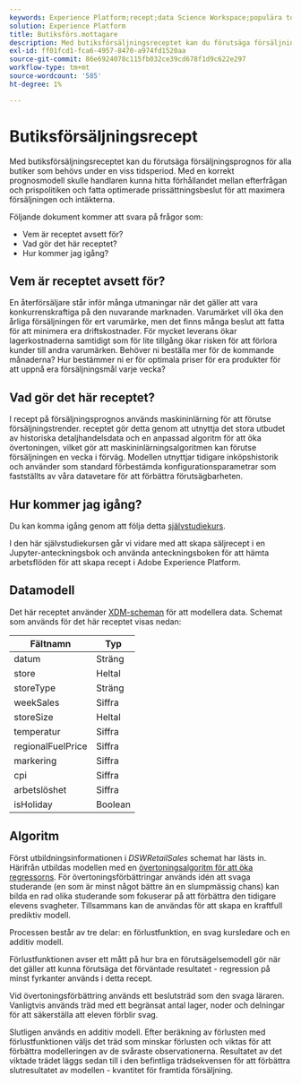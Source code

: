 ```yaml
---
keywords: Experience Platform;recept;data Science Workspace;populära topics;recipes;prebuild recept
solution: Experience Platform
title: Butiksförs.mottagare
description: Med butiksförsäljningsreceptet kan du förutsäga försäljningsprognos för alla butiker som behövs under en viss tidsperiod. Med en korrekt prognosmodell skulle handlaren kunna hitta förhållandet mellan efterfrågan och prispolitiken och fatta optimerade prissättningsbeslut för att maximera försäljningen och intäkterna.
exl-id: ff01fcd1-fca6-4957-8470-a974fd1520aa
source-git-commit: 86e6924078c115fb032ce39cd678f1d9c622e297
workflow-type: tm+mt
source-wordcount: '585'
ht-degree: 1%

---
```


# Butiksförsäljningsrecept

Med butiksförsäljningsreceptet kan du förutsäga försäljningsprognos för alla butiker som behövs under en viss tidsperiod. Med en korrekt prognosmodell skulle handlaren kunna hitta förhållandet mellan efterfrågan och prispolitiken och fatta optimerade prissättningsbeslut för att maximera försäljningen och intäkterna.

Följande dokument kommer att svara på frågor som:
* Vem är receptet avsett för?
* Vad gör det här receptet?
* Hur kommer jag igång?

## Vem är receptet avsett för?

En återförsäljare står inför många utmaningar när det gäller att vara konkurrenskraftiga på den nuvarande marknaden. Varumärket vill öka den årliga försäljningen för ert varumärke, men det finns många beslut att fatta för att minimera era driftskostnader. För mycket leverans ökar lagerkostnaderna samtidigt som för lite tillgång ökar risken för att förlora kunder till andra varumärken. Behöver ni beställa mer för de kommande månaderna? Hur bestämmer ni er för optimala priser för era produkter för att uppnå era försäljningsmål varje vecka?

## Vad gör det här receptet?

I recept på försäljningsprognos används maskininlärning för att förutse försäljningstrender. receptet gör detta genom att utnyttja det stora utbudet av historiska detaljhandelsdata och en anpassad algoritm för att öka övertoningen, vilket gör att maskininlärningsalgoritmen kan förutse försäljningen en vecka i förväg. Modellen utnyttjar tidigare inköpshistorik och använder som standard förbestämda konfigurationsparametrar som fastställts av våra datavetare för att förbättra förutsägbarheten.

## Hur kommer jag igång?

Du kan komma igång genom att följa detta [självstudiekurs](../jupyterlab/create-a-model.md).

I den här självstudiekursen går vi vidare med att skapa säljrecept i en Jupyter-anteckningsbok och använda anteckningsboken för att hämta arbetsflöden för att skapa recept i Adobe Experience Platform.

## Datamodell

Det här receptet använder [XDM-scheman](../../xdm/schema/field-dictionary.md) för att modellera data. Schemat som används för det här receptet visas nedan:

| Fältnamn | Typ |
| --- | --- |
| datum | Sträng |
| store | Heltal |
| storeType | Sträng |
| weekSales | Siffra |
| storeSize | Heltal |
| temperatur | Siffra |
| regionalFuelPrice | Siffra |
| markering | Siffra |
| cpi | Siffra |
| arbetslöshet | Siffra |
| isHoliday | Boolean |


## Algoritm

Först utbildningsinformationen i *DSWRetailSales* schemat har lästs in. Härifrån utbildas modellen med en [övertoningsalgoritm för att öka regressorns](https://scikit-learn.org/stable/modules/generated/sklearn.ensemble.GradientBoostingRegressor.html). För övertoningsförbättringar används idén att svaga studerande (en som är minst något bättre än en slumpmässig chans) kan bilda en rad olika studerande som fokuserar på att förbättra den tidigare elevens svagheter. Tillsammans kan de användas för att skapa en kraftfull prediktiv modell.

Processen består av tre delar: en förlustfunktion, en svag kursledare och en additiv modell.

Förlustfunktionen avser ett mått på hur bra en förutsägelsemodell gör när det gäller att kunna förutsäga det förväntade resultatet - regression på minst fyrkanter används i detta recept.

Vid övertoningsförbättring används ett beslutsträd som den svaga läraren. Vanligtvis används träd med ett begränsat antal lager, noder och delningar för att säkerställa att eleven förblir svag.

Slutligen används en additiv modell. Efter beräkning av förlusten med förlustfunktionen väljs det träd som minskar förlusten och viktas för att förbättra modelleringen av de svåraste observationerna. Resultatet av det viktade trädet läggs sedan till i den befintliga trädsekvensen för att förbättra slutresultatet av modellen - kvantitet för framtida försäljning.

